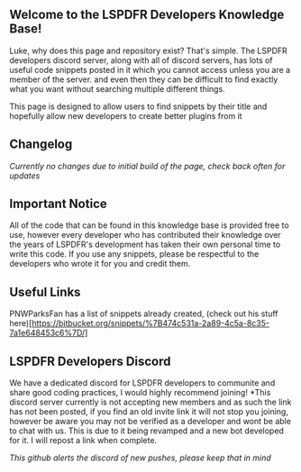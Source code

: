 ## Welcome to the LSPDFR Developers Knowledge Base!

Luke, why does this page and repository exist? That's simple. The LSPDFR developers discord server, along with all of discord servers, has lots of useful code snippets posted in it which you cannot access unless you are a member of the server. and even then they can be difficult to find exactly what you want without searching multiple different things.

This page is designed to allow users to find snippets by their title and hopefully allow new developers to create better plugins from it

## Changelog
*Currently no changes due to initial build of the page, check back often for updates*

## Important Notice
All of the code that can be found in this knowledge base is provided free to use, however every developer who has contributed their knowledge over the years of LSPDFR's development has taken their own personal time to write this code.
If you use any snippets, please be respectful to the developers who wrote it for you and credit them.

## Useful Links
PNWParksFan has a list of snippets already created, (check out his stuff here)[https://bitbucket.org/snippets/%7B474c531a-2a89-4c5a-8c35-7a1e648453c6%7D/]

## LSPDFR Developers Discord
We have a dedicated discord for LSPDFR developers to communite and share good coding practices, I would highly recommend joining!
*This discord server currently is not accepting new members and as such the link has not been posted, if you find an old invite link it will not stop you joining, however be aware you may not be verified as a developer and wont be able to chat with us. This is due to it being revamped and a new bot developed for it. I will repost a link when complete.

*This github alerts the discord of new pushes, please keep that in mind*
